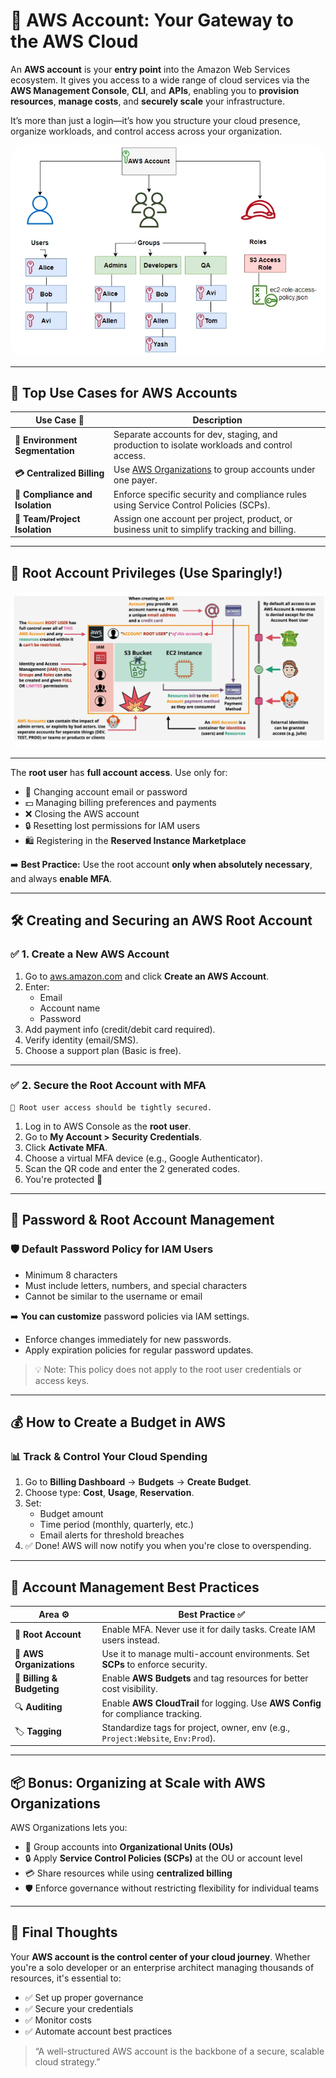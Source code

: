 # 🌟 **AWS Account: Your Gateway to the AWS Cloud**

An **AWS account** is your **entry point** into the Amazon Web Services ecosystem. It gives you access to a wide range of cloud services via the **AWS Management Console**, **CLI**, and **APIs**, enabling you to **provision resources**, **manage costs**, and **securely scale** your infrastructure.

It’s more than just a login—it’s how you structure your cloud presence, organize workloads, and control access across your organization.

<div align="center">
  <img src="images/aws-account.png" alt="AWS Account Overview" style="border-radius: 20px; max-width: 100%;" />
</div>

---

## 🎯 **Top Use Cases for AWS Accounts**

| Use Case 🧩                     | Description                                                                                       |
| ------------------------------- | ------------------------------------------------------------------------------------------------- |
| **🔧 Environment Segmentation** | Separate accounts for dev, staging, and production to isolate workloads and control access.       |
| **💳 Centralized Billing**      | Use [AWS Organizations](https://aws.amazon.com/organizations/) to group accounts under one payer. |
| **🔐 Compliance and Isolation** | Enforce specific security and compliance rules using Service Control Policies (SCPs).             |
| **👥 Team/Project Isolation**   | Assign one account per project, product, or business unit to simplify tracking and billing.       |

---

## 🔑 **Root Account Privileges (Use Sparingly!)**

<div align="center">
  <img src="images/aws-account-overview.png" alt="AWS Account Use Cases" style="border-radius: 20px; max-width: 100%;" />
</div>

---

The **root user** has **full account access**. Use only for:

- 🔁 Changing account email or password
- 💵 Managing billing preferences and payments
- ❌ Closing the AWS account
- 🔒 Resetting lost permissions for IAM users
- 🛍 Registering in the **Reserved Instance Marketplace**

➡️ **Best Practice:** Use the root account **only when absolutely necessary**, and always **enable MFA**.

---

## 🛠️ **Creating and Securing an AWS Root Account**

### ✅ **1. Create a New AWS Account**

1. Go to [aws.amazon.com](https://aws.amazon.com) and click **Create an AWS Account**.
2. Enter:
   - Email
   - Account name
   - Password
3. Add payment info (credit/debit card required).
4. Verify identity (email/SMS).
5. Choose a support plan (Basic is free).

---

### ✅ **2. Secure the Root Account with MFA**

```plaintext
🛑 Root user access should be tightly secured.
```

1. Log in to AWS Console as the **root user**.
2. Go to **My Account > Security Credentials**.
3. Click **Activate MFA**.
4. Choose a virtual MFA device (e.g., Google Authenticator).
5. Scan the QR code and enter the 2 generated codes.
6. You're protected 🎉

---

## 🔐 **Password & Root Account Management**

### 🛡️ **Default Password Policy for IAM Users**

- Minimum 8 characters
- Must include letters, numbers, and special characters
- Cannot be similar to the username or email

➡️ **You can customize** password policies via IAM settings.

- Enforce changes immediately for new passwords.
- Apply expiration policies for regular password updates.

> 💡 Note: This policy does not apply to the root user credentials or access keys.

---

## 💰 **How to Create a Budget in AWS**

### 📊 Track & Control Your Cloud Spending

1. Go to **Billing Dashboard** → **Budgets** → **Create Budget**.
2. Choose type: **Cost**, **Usage**, **Reservation**.
3. Set:
   - Budget amount
   - Time period (monthly, quarterly, etc.)
   - Email alerts for threshold breaches
4. ✅ Done! AWS will now notify you when you're close to overspending.

---

## 🚦 **Account Management Best Practices**

| Area ⚙️                    | Best Practice ✅                                                                   |
| -------------------------- | ---------------------------------------------------------------------------------- |
| 🔐 **Root Account**        | Enable MFA. Never use it for daily tasks. Create IAM users instead.                |
| 🧱 **AWS Organizations**   | Use it to manage multi-account environments. Set **SCPs** to enforce security.     |
| 🧾 **Billing & Budgeting** | Enable **AWS Budgets** and tag resources for better cost visibility.               |
| 🔍 **Auditing**            | Enable **AWS CloudTrail** for logging. Use **AWS Config** for compliance tracking. |
| 🏷 **Tagging**              | Standardize tags for project, owner, env (e.g., `Project:Website`, `Env:Prod`).    |

---

## 📦 **Bonus: Organizing at Scale with AWS Organizations**

AWS Organizations lets you:

- 📁 Group accounts into **Organizational Units (OUs)**
- 🔒 Apply **Service Control Policies (SCPs)** at the OU or account level
- 💳 Share resources while using **centralized billing**
- 🛡️ Enforce governance without restricting flexibility for individual teams

---

## 🧠 **Final Thoughts**

Your **AWS account is the control center of your cloud journey**. Whether you're a solo developer or an enterprise architect managing thousands of resources, it's essential to:

- ✅ Set up proper governance
- ✅ Secure your credentials
- ✅ Monitor costs
- ✅ Automate account best practices

> “A well-structured AWS account is the backbone of a secure, scalable cloud strategy.”
